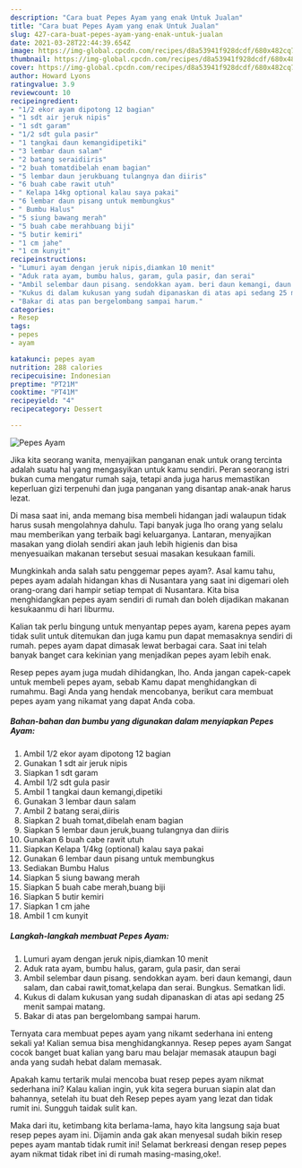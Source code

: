 ```yaml
---
description: "Cara buat Pepes Ayam yang enak Untuk Jualan"
title: "Cara buat Pepes Ayam yang enak Untuk Jualan"
slug: 427-cara-buat-pepes-ayam-yang-enak-untuk-jualan
date: 2021-03-28T22:44:39.654Z
image: https://img-global.cpcdn.com/recipes/d8a53941f928dcdf/680x482cq70/pepes-ayam-foto-resep-utama.jpg
thumbnail: https://img-global.cpcdn.com/recipes/d8a53941f928dcdf/680x482cq70/pepes-ayam-foto-resep-utama.jpg
cover: https://img-global.cpcdn.com/recipes/d8a53941f928dcdf/680x482cq70/pepes-ayam-foto-resep-utama.jpg
author: Howard Lyons
ratingvalue: 3.9
reviewcount: 10
recipeingredient:
- "1/2 ekor ayam dipotong 12 bagian"
- "1 sdt air jeruk nipis"
- "1 sdt garam"
- "1/2 sdt gula pasir"
- "1 tangkai daun kemangidipetiki"
- "3 lembar daun salam"
- "2 batang seraidiiris"
- "2 buah tomatdibelah enam bagian"
- "5 lembar daun jerukbuang tulangnya dan diiris"
- "6 buah cabe rawit utuh"
- " Kelapa 14kg optional kalau saya pakai"
- "6 lembar daun pisang untuk membungkus"
- " Bumbu Halus"
- "5 siung bawang merah"
- "5 buah cabe merahbuang biji"
- "5 butir kemiri"
- "1 cm jahe"
- "1 cm kunyit"
recipeinstructions:
- "Lumuri ayam dengan jeruk nipis,diamkan 10 menit"
- "Aduk rata ayam, bumbu halus, garam, gula pasir, dan serai"
- "Ambil selembar daun pisang. sendokkan ayam. beri daun kemangi, daun salam, dan cabai rawit,tomat,kelapa dan serai. Bungkus. Sematkan lidi."
- "Kukus di dalam kukusan yang sudah dipanaskan di atas api sedang 25 menit sampai matang."
- "Bakar di atas pan bergelombang sampai harum."
categories:
- Resep
tags:
- pepes
- ayam

katakunci: pepes ayam 
nutrition: 288 calories
recipecuisine: Indonesian
preptime: "PT21M"
cooktime: "PT41M"
recipeyield: "4"
recipecategory: Dessert

---
```



![Pepes Ayam](https://img-global.cpcdn.com/recipes/d8a53941f928dcdf/680x482cq70/pepes-ayam-foto-resep-utama.jpg)

Jika kita seorang wanita, menyajikan panganan enak untuk orang tercinta adalah suatu hal yang mengasyikan untuk kamu sendiri. Peran seorang istri bukan cuma mengatur rumah saja, tetapi anda juga harus memastikan keperluan gizi terpenuhi dan juga panganan yang disantap anak-anak harus lezat.

Di masa  saat ini, anda memang bisa membeli hidangan jadi walaupun tidak harus susah mengolahnya dahulu. Tapi banyak juga lho orang yang selalu mau memberikan yang terbaik bagi keluarganya. Lantaran, menyajikan masakan yang diolah sendiri akan jauh lebih higienis dan bisa menyesuaikan makanan tersebut sesuai masakan kesukaan famili. 



Mungkinkah anda salah satu penggemar pepes ayam?. Asal kamu tahu, pepes ayam adalah hidangan khas di Nusantara yang saat ini digemari oleh orang-orang dari hampir setiap tempat di Nusantara. Kita bisa menghidangkan pepes ayam sendiri di rumah dan boleh dijadikan makanan kesukaanmu di hari liburmu.

Kalian tak perlu bingung untuk menyantap pepes ayam, karena pepes ayam tidak sulit untuk ditemukan dan juga kamu pun dapat memasaknya sendiri di rumah. pepes ayam dapat dimasak lewat berbagai cara. Saat ini telah banyak banget cara kekinian yang menjadikan pepes ayam lebih enak.

Resep pepes ayam juga mudah dihidangkan, lho. Anda jangan capek-capek untuk membeli pepes ayam, sebab Kamu dapat menghidangkan di rumahmu. Bagi Anda yang hendak mencobanya, berikut cara membuat pepes ayam yang nikamat yang dapat Anda coba.

<!--inarticleads1-->

##### Bahan-bahan dan bumbu yang digunakan dalam menyiapkan Pepes Ayam:

1. Ambil 1/2 ekor ayam dipotong 12 bagian
1. Gunakan 1 sdt air jeruk nipis
1. Siapkan 1 sdt garam
1. Ambil 1/2 sdt gula pasir
1. Ambil 1 tangkai daun kemangi,dipetiki
1. Gunakan 3 lembar daun salam
1. Ambil 2 batang serai,diiris
1. Siapkan 2 buah tomat,dibelah enam bagian
1. Siapkan 5 lembar daun jeruk,buang tulangnya dan diiris
1. Gunakan 6 buah cabe rawit utuh
1. Siapkan  Kelapa 1/4kg (optional) kalau saya pakai
1. Gunakan 6 lembar daun pisang untuk membungkus
1. Sediakan  Bumbu Halus
1. Siapkan 5 siung bawang merah
1. Siapkan 5 buah cabe merah,buang biji
1. Siapkan 5 butir kemiri
1. Siapkan 1 cm jahe
1. Ambil 1 cm kunyit




<!--inarticleads2-->

##### Langkah-langkah membuat Pepes Ayam:

1. Lumuri ayam dengan jeruk nipis,diamkan 10 menit
1. Aduk rata ayam, bumbu halus, garam, gula pasir, dan serai
1. Ambil selembar daun pisang. sendokkan ayam. beri daun kemangi, daun salam, dan cabai rawit,tomat,kelapa dan serai. Bungkus. Sematkan lidi.
1. Kukus di dalam kukusan yang sudah dipanaskan di atas api sedang 25 menit sampai matang.
1. Bakar di atas pan bergelombang sampai harum.




Ternyata cara membuat pepes ayam yang nikamt sederhana ini enteng sekali ya! Kalian semua bisa menghidangkannya. Resep pepes ayam Sangat cocok banget buat kalian yang baru mau belajar memasak ataupun bagi anda yang sudah hebat dalam memasak.

Apakah kamu tertarik mulai mencoba buat resep pepes ayam nikmat sederhana ini? Kalau kalian ingin, yuk kita segera buruan siapin alat dan bahannya, setelah itu buat deh Resep pepes ayam yang lezat dan tidak rumit ini. Sungguh taidak sulit kan. 

Maka dari itu, ketimbang kita berlama-lama, hayo kita langsung saja buat resep pepes ayam ini. Dijamin anda gak akan menyesal sudah bikin resep pepes ayam mantab tidak rumit ini! Selamat berkreasi dengan resep pepes ayam nikmat tidak ribet ini di rumah masing-masing,oke!.

